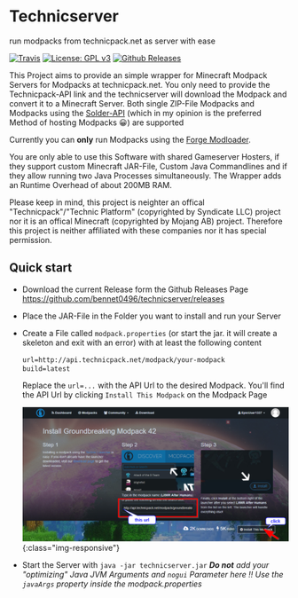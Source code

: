 # Technicserver
run modpacks from technicpack.net as server with ease

[![Travis](https://img.shields.io/travis/bennet0496/technicserver.svg?style=flat-square)](https://travis-ci.org/bennet0496/technicserver) [![License: GPL v3](https://img.shields.io/badge/License-GPL%20v3-blue.svg?style=flat-square)](https://www.gnu.org/licenses/gpl-3.0) [![Github Releases](https://img.shields.io/github/downloads/bennet0496/technicserver/latest/total.svg?style=flat-square)](https://github.com/bennet0496/technicserver/releases)


This Project aims to provide an simple wrapper for Minecraft Modpack Servers for Modpacks at technicpack.net. You only need to provide the Technicpack-API link and the technicserver will download the Modpack and convert it to a Minecraft Server. Both single ZIP-File Modpacks and Modpacks using the [Solder-API](http://solder.io/) (which in my opinion is the preferred Method of hosting Modpacks 😀) are supported

Currently you can **only** run Modpacks using the [Forge Modloader](https://files.minecraftforge.net/). 

You are only able to use this Software with shared Gameserver Hosters, if they support custom Minecraft JAR-File, Custom Java Commandlines and if they allow running two Java Processes simultaneously. The Wrapper adds an Runtime Overhead of about 200MB RAM.

Please keep in mind, this project is neighter an offical "Technicpack"/"Technic Platform" (copyrighted by Syndicate LLC) project nor it is an offical Minecraft (copyrighted by Mojang AB) project. Therefore this project is neither affiliated with these companies nor it has special permission.

## Quick start

* Download the current Release form the Github Releases Page https://github.com/bennet0496/technicserver/releases

* Place the JAR-File in the Folder you want to install and run your Server

* Create a File called `modpack.properties` (or start the jar. it will create a skeleton and exit with an error) with at least the following content

  ```properties
  url=http://api.technicpack.net/modpack/your-modpack
  build=latest
  ```

  Replace the `url=...` with the API Url to the desired Modpack. You'll find the API Url by clicking `Install This Modpack` on the Modpack Page

  ![getapiurl](/assets/img/getapiurl.png){:class="img-responsive"}

* Start the Server with `java -jar technicserver.jar` 
  *__Do not__ add your "optimizing" Java JVM Arguments and `nogui` Parameter here :bangbang: Use the `javaArgs` property inside the modpack.properties* 
